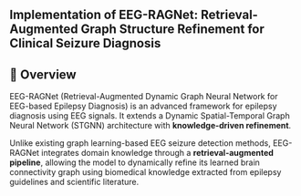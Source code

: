 ## Implementation of EEG-RAGNet: Retrieval-Augmented Graph Structure Refinement for Clinical Seizure Diagnosis


## 🧪 Overview

EEG-RAGNet (Retrieval-Augmented Dynamic Graph Neural Network for EEG-based Epilepsy Diagnosis) is an advanced framework for epilepsy diagnosis using EEG signals.
 It extends a Dynamic Spatial-Temporal Graph Neural Network (STGNN) architecture with **knowledge-driven refinement**.

Unlike existing graph learning-based EEG seizure detection methods, EEG-RAGNet integrates domain knowledge through a **retrieval-augmented pipeline**,
 allowing the model to dynamically refine its learned brain connectivity graph using biomedical knowledge extracted from epilepsy guidelines and scientific literature.
